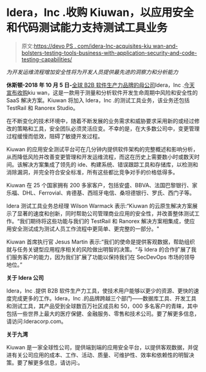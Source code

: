 # Idera，Inc .收购 Kiuwan，以应用安全和代码测试能力支持测试工具业务

> 原文:[https://devo PS . com/idera-Inc-acquisites-kiu wan-and-bolsters-testing-tools-business-with-application-security-and-code-testing-capabilities/](https://devops.com/idera-inc-acquires-kiuwan-and-bolsters-testing-tools-business-with-application-security-and-code-testing-capabilities/)

*为开发运维流程增加安全性将为开发人员提供最先进的洞察力和分析能力*

**休斯顿-2018 年 10 月 5 日-**[全球 B2B 软件生产力品牌的母公司](http://www.ideracorp.com/)Idera，Inc .[今天宣布收购](https://www.kiuwan.com/)kiu wan，这是一款用于测量和分析软件开发生命周期中风险和安全性的 SaaS 解决方案。Kiuwan 将加入 Idera，Inc .的测试工具业务，该业务还包括 TestRail 和 Ranorex Studio。

在不断变化的技术环境中，随着不断发展的业务需求和威胁要求采用新的或经过修改的策略和工具，安全团队必须灵活应变。不幸的是，在大多数公司中，变更管理过程缓慢而低效，阻碍了敏捷开发过程。

Kiuwan 的应用安全测试平台可在几分钟内提供软件架构的完整概述和影响分析，从而降低风险并改善变更管理和开发运维流程，而这在历史上需要数小时或数天时间。该解决方案集成了领先的 ide、构建系统、错误跟踪工具和存储库，以检测和消除漏洞，并完全符合安全标准，所有这些都比竞争对手的价格低得多。

Kiuwan 在 25 个国家拥有 200 多家客户，包括安盛、BBVA、法国巴黎银行、家乐福、DHL、Ferrovial、肯德基、西班牙电信、桑坦德银行、罗氏、西门子等。

Idera 测试工具业务总经理 Wilson Warmack 表示:“Kiuwan 的云原生解决方案展示了显著的速度和创新，同时帮助公司管理商业应用的安全性，并改善整体测试工作。“我们期待将这些功能与我们的 TestRail 和 Ranorex 解决方案相集成，使应用安全测试成为测试人员工作流程中更简单、更完整的一部分。"

Kiuwan 首席执行官 Jesus Martin 表示:“我们的使命是提供客观数据，帮助组织就与任务关键型应用程序相关的风险做出明智的决策。“与 Idera 的合作扩展了我们服务客户的能力，因为我们扩展了功能以保持我们在 SecDevOps 市场的领导地位。”

**关于 Idera 公司**

Idera，Inc .提供 B2B 软件生产力工具，使技术用户能够以更少的资源、更快的速度完成更多的工作。Idera，Inc .的品牌跨越三个部门——数据库工具、开发工具和测试工具，其产品受到全球数百万社区成员和 50，000 多名客户的青睐，其中包括一些世界上最大的医疗保健、金融服务、零售和技术公司。要了解更多信息，请访问:Ideracorp.com。

**关于九湾**

Kiuwan 是一家全球性公司，提供端到端的应用安全平台，以提供客观数据，并促进有关公司应用的成本、工作、活动、质量、可维护性、效率和依赖性的明智决策。要了解更多信息，请访问:。

###